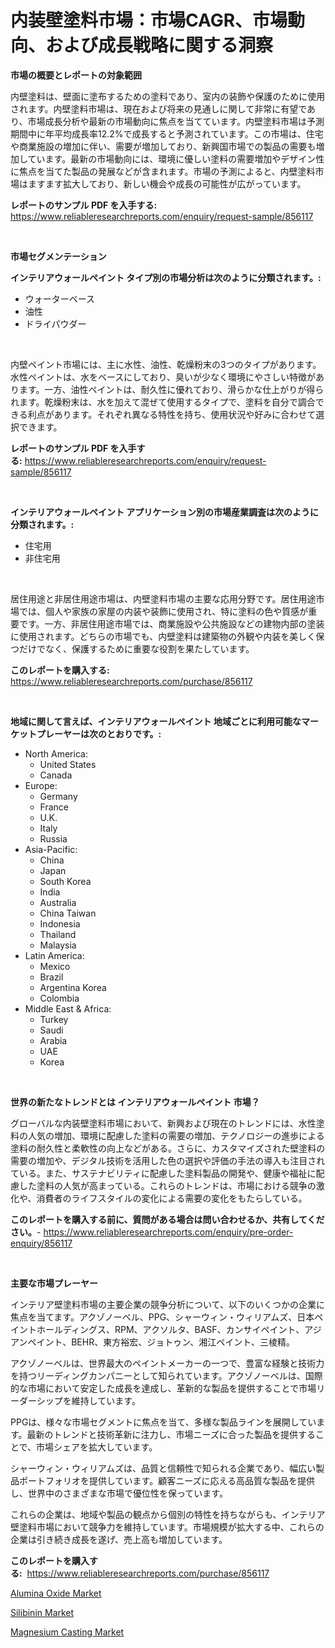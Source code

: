<p><h1>内装壁塗料市場：市場CAGR、市場動向、および成長戦略に関する洞察</h1></p><p><strong>市場の概要とレポートの対象範囲</strong></p>
<p><p>内壁塗料は、壁面に塗布するための塗料であり、室内の装飾や保護のために使用されます。内壁塗料市場は、現在および将来の見通しに関して非常に有望であり、市場成長分析や最新の市場動向に焦点を当てています。内壁塗料市場は予測期間中に年平均成長率12.2%で成長すると予測されています。この市場は、住宅や商業施設の増加に伴い、需要が増加しており、新興国市場での製品の需要も増加しています。最新の市場動向には、環境に優しい塗料の需要増加やデザイン性に焦点を当てた製品の発展などが含まれます。市場の予測によると、内壁塗料市場はますます拡大しており、新しい機会や成長の可能性が広がっています。</p></p>
<p><strong>レポートのサンプル PDF を入手する:</strong> <a href="https://www.reliableresearchreports.com/enquiry/request-sample/856117">https://www.reliableresearchreports.com/enquiry/request-sample/856117</a></p>
<p>&nbsp;</p>
<p><strong>市場セグメンテーション</strong></p>
<p><strong>インテリアウォールペイント タイプ別の市場分析は次のように分類されます。:</strong></p>
<p><ul><li>ウォーターベース</li><li>油性</li><li>ドライパウダー</li></ul></p>
<p>&nbsp;</p>
<p><p>内壁ペイント市場には、主に水性、油性、乾燥粉末の3つのタイプがあります。水性ペイントは、水をベースにしており、臭いが少なく環境にやさしい特徴があります。一方、油性ペイントは、耐久性に優れており、滑らかな仕上がりが得られます。乾燥粉末は、水を加えて混ぜて使用するタイプで、塗料を自分で調合できる利点があります。それぞれ異なる特性を持ち、使用状況や好みに合わせて選択できます。</p></p>
<p><strong>レポートのサンプル PDF を入手する:</strong>&nbsp;<a href="https://www.reliableresearchreports.com/enquiry/request-sample/856117">https://www.reliableresearchreports.com/enquiry/request-sample/856117</a></p>
<p>&nbsp;</p>
<p><strong> インテリアウォールペイント アプリケーション別の市場産業調査は次のように分類されます。:</strong></p>
<p><ul><li>住宅用</li><li>非住宅用</li></ul></p>
<p>&nbsp;</p>
<p><p>居住用途と非居住用途市場は、内壁塗料市場の主要な応用分野です。居住用途市場では、個人や家族の家屋の内装や装飾に使用され、特に塗料の色や質感が重要です。一方、非居住用途市場では、商業施設や公共施設などの建物内部の塗装に使用されます。どちらの市場でも、内壁塗料は建築物の外観や内装を美しく保つだけでなく、保護するために重要な役割を果たしています。</p></p>
<p><strong>このレポートを購入する:</strong>&nbsp; <a href="https://www.reliableresearchreports.com/purchase/856117">https://www.reliableresearchreports.com/purchase/856117</a></p>
<p>&nbsp;</p>
<p><strong>地域に関して言えば、インテリアウォールペイント 地域ごとに利用可能なマーケットプレーヤーは次のとおりです。:</strong></p>
<p><ul>
    <li>
        North America:
        <ul>
            <li>United States</li>
            <li>Canada</li>
        </ul>
    </li>
    <li>
        Europe:
        <ul>
            <li>Germany</li>
            <li>France</li>
            <li>U.K.</li>
            <li>Italy</li>
            <li>Russia</li>
        </ul>
    </li>
    <li>
        Asia-Pacific:
        <ul>
            <li>China</li>
            <li>Japan</li>
            <li>South Korea</li>
            <li>India</li>
            <li>Australia</li>
            <li>China Taiwan</li>
            <li>Indonesia</li>
            <li>Thailand</li>
            <li>Malaysia</li>
        </ul>
    </li>
    <li>
        Latin America:
        <ul>
            <li>Mexico</li>
            <li>Brazil</li>
            <li>Argentina Korea</li>
            <li>Colombia</li>
        </ul>
    </li>
    <li>
        Middle East & Africa:
        <ul>
            <li>Turkey</li>
            <li>Saudi</li>
            <li>Arabia</li>
            <li>UAE</li>
            <li>Korea</li>
        </ul>
    </li>
    </ul></p>
<p>&nbsp;</p>
<p><strong>世界の新たなトレンドとは インテリアウォールペイント 市場？</strong></p>
<p><p>グローバルな内装壁塗料市場において、新興および現在のトレンドには、水性塗料の人気の増加、環境に配慮した塗料の需要の増加、テクノロジーの進歩による塗料の耐久性と柔軟性の向上などがある。さらに、カスタマイズされた壁塗料の需要の増加や、デジタル技術を活用した色の選択や評価の手法の導入も注目されている。また、サステナビリティに配慮した塗料製品の開発や、健康や福祉に配慮した塗料の人気が高まっている。これらのトレンドは、市場における競争の激化や、消費者のライフスタイルの変化による需要の変化をもたらしている。</p></p>
<p><strong>このレポートを購入する前に、質問がある場合は問い合わせるか、共有してください。</strong>- <a href="https://www.reliableresearchreports.com/enquiry/pre-order-enquiry/856117">https://www.reliableresearchreports.com/enquiry/pre-order-enquiry/856117</a></p>
<p>&nbsp;</p>
<p><strong>主要な市場プレーヤー</strong></p>
<p><p>インテリア壁塗料市場の主要企業の競争分析について、以下のいくつかの企業に焦点を当てます。アクゾノーベル、PPG、シャーウィン・ウィリアムズ、日本ペイントホールディングス、RPM、アクソルタ、BASF、カンサイペイント、アジアンペイント、BEHR、東方裕宏、ジョトゥン、湘江ペイント、三棱精。</p><p>アクゾノーベルは、世界最大のペイントメーカーの一つで、豊富な経験と技術力を持つリーディングカンパニーとして知られています。アクゾノーベルは、国際的な市場において安定した成長を達成し、革新的な製品を提供することで市場リーダーシップを維持しています。</p><p>PPGは、様々な市場セグメントに焦点を当て、多様な製品ラインを展開しています。最新のトレンドと技術革新に注力し、市場ニーズに合った製品を提供することで、市場シェアを拡大しています。</p><p>シャーウィン・ウィリアムズは、品質と信頼性で知られる企業であり、幅広い製品ポートフォリオを提供しています。顧客ニーズに応える高品質な製品を提供し、世界中のさまざまな市場で優位性を保っています。</p><p>これらの企業は、地域や製品の観点から個別の特性を持ちながらも、インテリア壁塗料市場において競争力を維持しています。市場規模が拡大する中、これらの企業は引き続き成長を遂げ、売上高も増加しています。</p></p>
<p><strong>このレポートを購入する:</strong>&nbsp;&nbsp;<a href="https://www.reliableresearchreports.com/purchase/856117">https://www.reliableresearchreports.com/purchase/856117</a></p>
<p><p><a href="https://cat-emmental-94b.notion.site/Alumina-Oxide-Market-Research-Report-Provides-Critical-Insights-that-can-help-Shape-Business-Develop-d27c7270cba04492823b9fa30b04b0f0">Alumina Oxide Market</a></p><p><a href="https://cat-emmental-94b.notion.site/Silibinin-Market-Furnish-Information-about-Market-Size-Market-Share-Market-Dynamics-and-Projectio-af4231c41d7d41e19ba1bcc15e68ac6d">Silibinin Market</a></p><p><a href="https://silk-columnist-571.notion.site/Magnesium-Casting-Market-Size-Growth-and-Forecast-from-2024-2031-a5527a61f7a34317bef0fd8bdf9befad">Magnesium Casting Market</a></p></p>